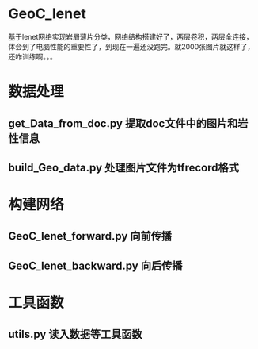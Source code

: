 # GeoC_lenet
基于lenet网络实现岩屑薄片分类，网络结构搭建好了，两层卷积，两层全连接，体会到了电脑性能的重要性了，到现在一遍还没跑完。就2000张图片就这样了，还咋训练啊。。。

# 数据处理
## get_Data_from_doc.py 提取doc文件中的图片和岩性信息
## build_Geo_data.py 处理图片文件为tfrecord格式


# 构建网络
## GeoC_lenet_forward.py 向前传播
## GeoC_lenet_backward.py 向后传播

# 工具函数
## utils.py 读入数据等工具函数
